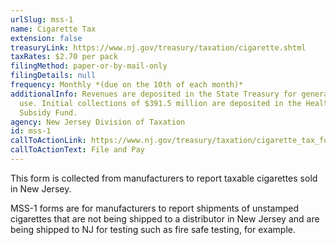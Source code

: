 ```yaml
---
urlSlug: mss-1
name: Cigarette Tax
extension: false
treasuryLink: https://www.nj.gov/treasury/taxation/cigarette.shtml
taxRates: $2.70 per pack
filingMethod: paper-or-by-mail-only
filingDetails: null
frequency: Monthly *(due on the 10th of each month)*
additionalInfo: Revenues are deposited in the State Treasury for general State
  use. Initial collections of $391.5 million are deposited in the Health Care
  Subsidy Fund.
agency: New Jersey Division of Taxation
id: mss-1
callToActionLink: https://www.nj.gov/treasury/taxation/cigarette_tax_form.shtml
callToActionText: File and Pay
---
```


This form is collected from manufacturers to report taxable cigarettes sold in New Jersey.

MSS-1 forms are for manufacturers to report shipments of unstamped cigarettes that are not being shipped to a distributor in New Jersey and are being shipped to NJ for testing such as fire safe testing, for example.
